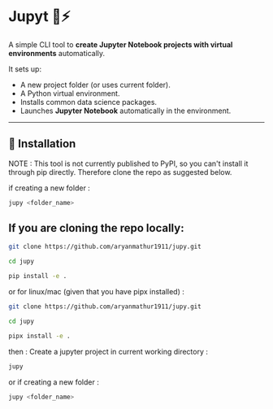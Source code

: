 # Jupyt 📝⚡

A simple CLI tool to **create Jupyter Notebook projects with virtual environments** automatically.  

It sets up:  
- A new project folder (or uses current folder).  
- A Python virtual environment.  
- Installs common data science packages.  
- Launches **Jupyter Notebook** automatically in the environment.  

---

## 🚀 Installation

NOTE : This tool is not currently published to PyPI, so you can't install it through pip directly. Therefore clone the repo as suggested below.

 if creating a new folder : 

```bash
jupy <folder_name>
```

## If you are cloning the repo locally:

```bash
git clone https://github.com/aryanmathur1911/jupy.git

cd jupy

pip install -e .
```
or for linux/mac (given that you have pipx installed) :

```bash
git clone https://github.com/aryanmathur1911/jupy.git

cd jupy

pipx install -e .
```
then :
Create a  jupyter project in current working directory :

```bash
jupy
```

or if creating a new folder : 

```bash
jupy <folder_name>
```


